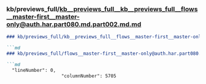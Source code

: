 ### kb/previews_full/kb__previews_full__kb__previews_full__flows__master-first__master-only@auth.har.part080.md.part002.md.md

```md
### kb/previews_full/kb__previews_full__flows__master-first__master-only@auth.har.part080.md.part002.md

```md
### kb/previews_full/flows__master-first__master-only@auth.har.part080.md (part 002)

```md
  "lineNumber": 0,
                    "columnNumber": 5705
    
```

```

```

```
